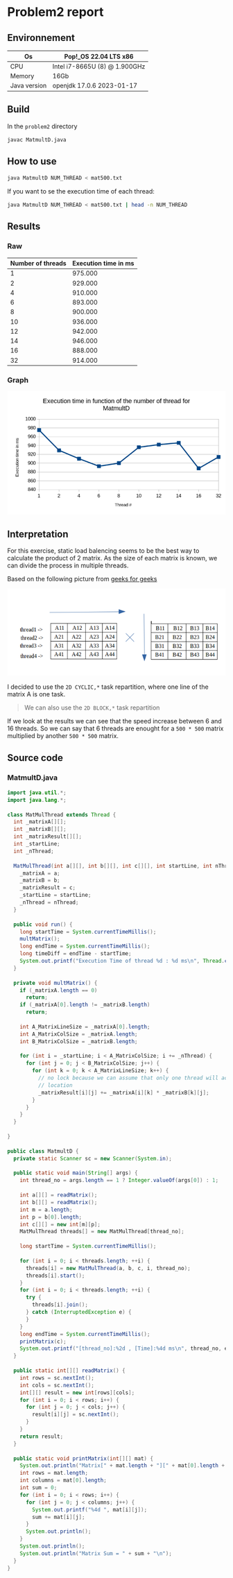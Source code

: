 # Problem2 report

## Environnement

| Os     | Pop!_OS 22.04 LTS x86         |
|--------|-------------------------------|
| CPU    | Intel i7-8665U (8) @ 1.900GHz |
| Memory | 16Gb                          |
|Java version | openjdk 17.0.6 2023-01-17|

## Build

In the `problem2` directory

```sh
javac MatmultD.java
```

## How to use

```sh
java MatmultD NUM_THREAD < mat500.txt 
```

If you want to se the execution time of each thread:

```sh
java MatmultD NUM_THREAD < mat500.txt | head -n NUM_THREAD
```

## Results

### Raw

| Number of threads | Execution time in ms |
|-------------------|----------------------|
| 1                 | 975.000              |
| 2                 | 929.000              |
| 4                 | 910.000              |
| 6                 | 893.000              |
| 8                 | 900.000              |
| 10                | 936.000              |
| 12                | 942.000              |
| 14                | 946.000              |
| 16                | 888.000              |
| 32                | 914.000              |

### Graph

![graph](.report_src/graph.png)

## Interpretation

For this exercise, static load balencing seems to be the best way to calculate the product of 2 matrix. As the size of each matrix is known, we can divide the process in multiple threads.

Based on the following picture from [geeks for geeks](https://www.geeksforgeeks.org/multiplication-of-matrix-using-threads/)

![matrix mul thread](.report_src/matmul.png)

I decided to use the `2D CYCLIC,*` task repartition, where one line of the matrix A is one task.

> We can also use the `2D BLOCK,*` task repartition

If we look at the results we can see that the speed increase between 6 and 16 threads. So we can say that 6 threads are enought for a `500 * 500` matrix multiplied by another `500 * 500` matrix.

## Source code

### MatmultD.java

```java
import java.util.*;
import java.lang.*;

class MatMulThread extends Thread {
  int _matrixA[][];
  int _matrixB[][];
  int _matrixResult[][];
  int _startLine;
  int _nThread;

  MatMulThread(int a[][], int b[][], int c[][], int startLine, int nThread) {
    _matrixA = a;
    _matrixB = b;
    _matrixResult = c;
    _startLine = startLine;
    _nThread = nThread;
  }

  public void run() {
    long startTime = System.currentTimeMillis();
    multMatrix();
    long endTime = System.currentTimeMillis();
    long timeDiff = endTime - startTime;
    System.out.printf("Execution Time of thread %d : %d ms\n", Thread.currentThread().getId(), timeDiff);
  }

  private void multMatrix() {
    if (_matrixA.length == 0)
      return;
    if (_matrixA[0].length != _matrixB.length)
      return;

    int A_MatrixLineSize = _matrixA[0].length;
    int A_MatrixColSize = _matrixA.length;
    int B_MatrixColSize = _matrixB.length; 

    for (int i = _startLine; i < A_MatrixColSize; i += _nThread) {
      for (int j = 0; j < B_MatrixColSize; j++) {
        for (int k = 0; k < A_MatrixLineSize; k++) {
          // no lock because we can assume that only one thread will acces this memory
          // location
          _matrixResult[i][j] += _matrixA[i][k] * _matrixB[k][j];
        }
      }
    }
  }

}

public class MatmultD {
  private static Scanner sc = new Scanner(System.in);

  public static void main(String[] args) {
    int thread_no = args.length == 1 ? Integer.valueOf(args[0]) : 1;

    int a[][] = readMatrix();
    int b[][] = readMatrix();
    int m = a.length;
    int p = b[0].length;
    int c[][] = new int[m][p];
    MatMulThread threads[] = new MatMulThread[thread_no];

    long startTime = System.currentTimeMillis();

    for (int i = 0; i < threads.length; ++i) {
      threads[i] = new MatMulThread(a, b, c, i, thread_no);
      threads[i].start();
    }
    for (int i = 0; i < threads.length; ++i) {
      try {
        threads[i].join();
      } catch (InterruptedException e) {
      }
    }
    long endTime = System.currentTimeMillis();
    printMatrix(c);
    System.out.printf("[thread_no]:%2d , [Time]:%4d ms\n", thread_no, endTime - startTime);
  }

  public static int[][] readMatrix() {
    int rows = sc.nextInt();
    int cols = sc.nextInt();
    int[][] result = new int[rows][cols];
    for (int i = 0; i < rows; i++) {
      for (int j = 0; j < cols; j++) {
        result[i][j] = sc.nextInt();
      }
    }
    return result;
  }

  public static void printMatrix(int[][] mat) {
    System.out.println("Matrix[" + mat.length + "][" + mat[0].length + "]");
    int rows = mat.length;
    int columns = mat[0].length;
    int sum = 0;
    for (int i = 0; i < rows; i++) {
      for (int j = 0; j < columns; j++) {
        System.out.printf("%4d ", mat[i][j]);
        sum += mat[i][j];
      }
      System.out.println();
    }
    System.out.println();
    System.out.println("Matrix Sum = " + sum + "\n");
  }
}
```
